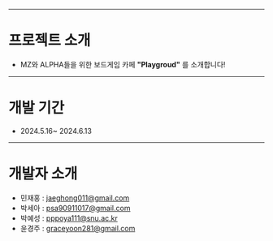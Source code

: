 
---
# 프로젝트 소개
+ MZ와 ALPHA들을 위한 보드게임 카페 **"Playgroud"** 를 소개합니다!

---
# 개발 기간
+ 2024.5.16~ 2024.6.13

---
# 개발자 소개
+ 민재홍 : jaeghong011@gmail.com
+ 박세아 : psa90911017@gmail.com
+ 박예성 : pppoya111@snu.ac.kr
+ 윤경주 : graceyoon281@gmail.com
